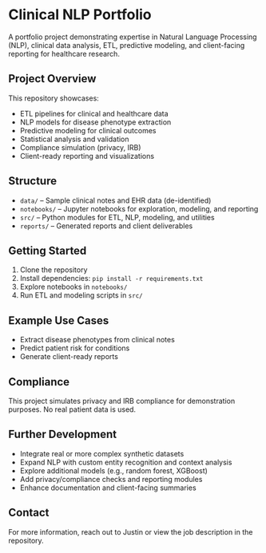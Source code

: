 # Clinical NLP Portfolio

A portfolio project demonstrating expertise in Natural Language Processing (NLP), clinical data analysis, ETL, predictive modeling, and client-facing reporting for healthcare research.

## Project Overview
This repository showcases:
- ETL pipelines for clinical and healthcare data
- NLP models for disease phenotype extraction
- Predictive modeling for clinical outcomes
- Statistical analysis and validation
- Compliance simulation (privacy, IRB)
- Client-ready reporting and visualizations

## Structure
- `data/` – Sample clinical notes and EHR data (de-identified)
- `notebooks/` – Jupyter notebooks for exploration, modeling, and reporting
- `src/` – Python modules for ETL, NLP, modeling, and utilities
- `reports/` – Generated reports and client deliverables

## Getting Started
1. Clone the repository
2. Install dependencies: `pip install -r requirements.txt`
3. Explore notebooks in `notebooks/`
4. Run ETL and modeling scripts in `src/`

## Example Use Cases
- Extract disease phenotypes from clinical notes
- Predict patient risk for conditions
- Generate client-ready reports

## Compliance
This project simulates privacy and IRB compliance for demonstration purposes. No real patient data is used.

## Further Development
- Integrate real or more complex synthetic datasets
- Expand NLP with custom entity recognition and context analysis
- Explore additional models (e.g., random forest, XGBoost)
- Add privacy/compliance checks and reporting modules
- Enhance documentation and client-facing summaries

## Contact
For more information, reach out to Justin or view the job description in the repository.
